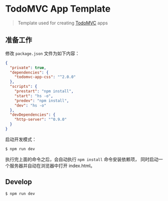 # TodoMVC App Template

> Template used for creating [TodoMVC](http://todomvc.com) apps


## 准备工作

修改 `package.json` 文件为如下内容：

```json
{
  "private": true,
  "dependencies": {
    "todomvc-app-css": "^2.0.0"
  },
  "scripts": {
    "prestart": "npm install",
    "start": "hs -o",
    "predev": "npm install",
    "dev": "hs -o"
  },
  "devDependencies": {
    "http-server": "^0.9.0"
  }
}
```

启动开发模式：

```bash
$ npm run dev
```

执行完上面的命令之后，会自动执行 `npm install` 命令安装依赖项，
同时启动一个服务器并自动在浏览器中打开 index.html。


## Develop

```bash
$ npm run dev
```
